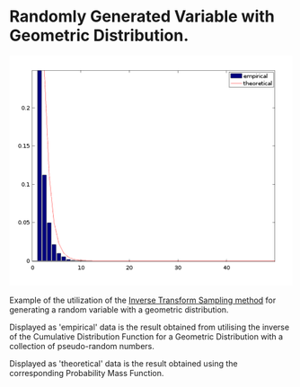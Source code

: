 # Randomly Generated Variable with Geometric Distribution.
	
![CDFVsPMF](CDFVsPMF.png)

Example of the utilization of the [Inverse Transform Sampling method](https://en.wikipedia.org/wiki/Inverse_transform_sampling) for generating a random variable with a geometric distribution.

Displayed as 'empirical' data is the result obtained from utilising the inverse of the Cumulative Distribution Function for a Geometric Distribution with a collection of pseudo-random numbers.

Displayed as 'theoretical' data is the result obtained using the corresponding Probability Mass Function.